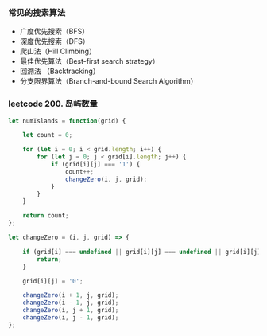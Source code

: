 ### 常见的搜素算法
- 广度优先搜索（BFS）
- 深度优先搜索（DFS）
- 爬山法（Hill Climbing）
- 最佳优先算法（Best-first search strategy） 
- 回溯法 （Backtracking）
- 分支限界算法（Branch-and-bound Search Algorithm）


### leetcode 200. 岛屿数量

```javascript
let numIslands = function(grid) {

    let count = 0;

    for (let i = 0; i < grid.length; i++) {
        for (let j = 0; j < grid[i].length; j++) {
            if (grid[i][j] === '1') {
                count++;
                changeZero(i, j, grid);
            }
        }
    }

    return count;
};

let changeZero = (i, j, grid) => {

    if (grid[i] === undefined || grid[i][j] === undefined || grid[i][j] === '0') {
        return;
    }

    grid[i][j] = '0';

    changeZero(i + 1, j, grid);
    changeZero(i - 1, j, grid);
    changeZero(i, j + 1, grid);
    changeZero(i, j - 1, grid);
};
```
